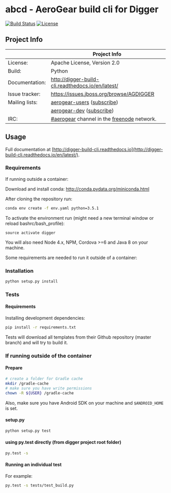 # abcd - AeroGear build cli for Digger

[![Build Status](https://travis-ci.org/aerogear/digger-build-cli.png)](https://travis-ci.org/aerogear/digger-build-cli)
[![License](https://img.shields.io/:license-Apache2-blue.svg)](http://www.apache.org/licenses/LICENSE-2.0)

## Project Info

|                 | Project Info  |
| --------------- | ------------- |
| License:        | Apache License, Version 2.0  |
| Build:          | Python  |
| Documentation:  | http://digger-build-cli.readthedocs.io/en/latest/ |
| Issue tracker:  | https://issues.jboss.org/browse/AGDIGGER  |
| Mailing lists:  | [aerogear-users](http://aerogear-users.1116366.n5.nabble.com/) ([subscribe](https://lists.jboss.org/mailman/listinfo/aerogear-users))  |
|                 | [aerogear-dev](http://aerogear-dev.1069024.n5.nabble.com/) ([subscribe](https://lists.jboss.org/mailman/listinfo/aerogear-dev))  |
| IRC:            | [#aerogear](https://webchat.freenode.net/?channels=aerogear) channel in the [freenode](http://freenode.net/) network.  |


## Usage

Full documentation at [http://digger-build-cli.readthedocs.io](http://digger-build-cli.readthedocs.io/en/latest/).

### Requirements

If running outside a container:

Download and install conda: http://conda.pydata.org/miniconda.html

After cloning the repository run:

```sh
conda env create -f env.yaml python=3.5.1
```

To activate the environment run (might need a new terminal window or reload bashrc/bash_profile):

```
source activate digger
```

You will also need Node 4.x, NPM, Cordova >=6 and Java 8 on your machine.


Some requirements are needed to run it outside of a container:


### Installation

```sh
python setup.py install
```

### Tests

#### Requirements

Installing development dependencies:

```sh
pip install -r requirements.txt
```

Tests will download all templates from their Github repository (master branch) and will try to build it.

### If running outside of the container

#### Prepare

```sh
# create a folder for Gradle cache
mkdir /gradle-cache
# make sure you have write permissions
chown -R ${USER} /gradle-cache
```

Also, make sure you have Android SDK on your machine and `$ANDROID_HOME` is set.

#### setup.py

```sh
python setup.py test
```

####  using py.test directly (from digger project root folder)

```sh
py.test -s
```

#### Running an individual test

For example:

```sh
py.test -s tests/test_build.py
```